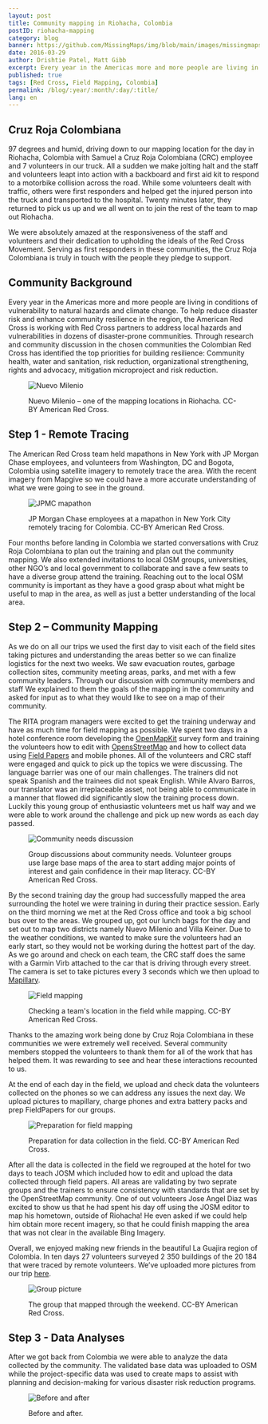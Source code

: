 ```yaml
---
layout: post
title: Community mapping in Riohacha, Colombia
postID: riohacha-mapping
category: blog
banner: https://github.com/MissingMaps/img/blob/main/images/missingmaps-blog_20160329_banner.jpg
date: 2016-03-29
author: Drishtie Patel, Matt Gibb
excerpt: Every year in the Americas more and more people are living in conditions of vulnerability to natural hazards and climate change. To help reduce disaster risk and enhance community resilience in the region, the American Red Cross is working with Red Cross partners like the Colombian Red Cross to address local hazards and vulnerabilities in dozens of disaster-prone communities.
published: true
tags: [Red Cross, Field Mapping, Colombia]
permalink: /blog/:year/:month/:day/:title/
lang: en
---
```


## Cruz Roja Colombiana

97 degrees and humid, driving down to our mapping location for the day in Riohacha, Colombia with Samuel a Cruz Roja Colombiana (CRC) employee and 7 volunteers in our truck. All a sudden we make jolting halt and the staff and volunteers leapt into action with a backboard and first aid kit to respond to a motorbike collision across the road. While some volunteers dealt with traffic, others were first responders and helped get the injured person into the truck and transported to the hospital. Twenty minutes later, they returned to pick us up and we all went on to join the rest of the team to map out Riohacha.

We were absolutely amazed at the responsiveness of the staff and volunteers and their dedication to upholding the ideals of the Red Cross Movement. Serving as first responders in these communities, the Cruz Roja Colombiana is truly in touch with the people they pledge to support.

## Community Background

Every year in the Americas more and more people are living in conditions of vulnerability to natural hazards and climate change. To help reduce disaster risk and enhance community resilience in the region, the American Red Cross is working with Red Cross partners to address local hazards and vulnerabilities in dozens of disaster-prone communities. Through research and community discussion in the chosen communities the Colombian Red Cross has identified the top priorities for building resilience: Community health, water and sanitation, risk reduction, organizational strengthening, rights and advocacy, mitigation microproject and risk reduction.

<figure>
<img src="https://github.com/MissingMaps/img/blob/main/images/missingmaps-blog_20160329_Nuevo-Milenio.jpg" alt="Nuevo Milenio">
<p class="caption">Nuevo Milenio – one of the mapping locations in Riohacha. CC-BY American Red Cross.</p>
</figure>

## Step 1 - Remote Tracing

The American Red Cross team held mapathons in New York with JP Morgan Chase employees, and volunteers from Washington, DC and Bogota, Colombia using satellite imagery to remotely trace the area. With the recent imagery from Mapgive so we could have a more accurate understanding of what we were going to see in the ground.

<figure>
<img src="https://github.com/MissingMaps/img/blob/main/images/missingmaps-blog_20160329_JPMC-mapathon.jpg" alt="JPMC mapathon">
<p class="caption"> JP Morgan Chase employees at a mapathon in New York City remotely tracing for Colombia. CC-BY American Red Cross.</p>
</figure>

Four months before landing in Colombia we started conversations with Cruz Roja Colombiana to plan out the training and plan out the community mapping. We also extended invitations to local OSM groups, universities, other NGO’s and local government to collaborate and save a few seats to have a diverse group attend the training. Reaching out to the local OSM community is important as they have a good grasp about what might be useful to map in the area, as well as just a better understanding of the local area.

## Step 2 – Community Mapping

As we do on all our trips we used the first day to visit each of the field sites taking pictures and understanding the areas better so we can finalize logistics for the next two weeks. We saw evacuation routes, garbage collection sites, community meeting areas, parks, and met with a few community leaders. Through our discussion with community members and staff We explained to them the goals of the mapping in the community and asked for input as to what they would like to see on a map of their community.

The RITA program managers were excited to get the training underway and have as much time for field mapping as possible. We spent two days in a hotel conference room developing the [OpenMapKit](http://openmapkit.org/) survey form and training the volunteers how to edit with [OpensStreetMap](http://www.openstreetmap.org/) and how to collect data using [Field Papers](http://fieldpapers.org/) and mobile phones. All of the volunteers and CRC staff were engaged and quick to pick up the topics we were discussing. The language barrier was one of our main challenges. The trainers did not speak Spanish and the trainees did not speak English. While Alvaro Barros, our translator was an irreplaceable asset, not being able to communicate in a manner that flowed did significantly slow the training process down. Luckily this young group of enthusiastic volunteers met us half way and we were able to work around the challenge and pick up new words as each day passed.

<figure>
<img src="https://github.com/MissingMaps/img/blob/main/images/missingmaps-blog_20160329_community-needs.jpg" alt="Community needs discussion">
<p class="caption">Group discussions about community needs. Volunteer groups use large base maps of the area to start adding major points of interest and gain confidence in their map literacy. CC-BY American Red Cross.</p>
</figure>

By the second training day the group had successfully mapped the area surrounding the hotel we were training in during their practice session. Early on the third morning we met at the Red Cross office and took a big school bus over to the areas. We grouped up, got our lunch bags for the day and set out to map two districts namely Nuevo Milenio and Villa Keiner. Due to the weather conditions, we wanted to make sure the volunteers had an early start, so they would not be working during the hottest part of the day. As we go around and check on each team, the CRC staff does the same with a Garmin Virb attached to the car that is driving through every street. The camera is set to take pictures every 3 seconds which we then upload to [Mapillary](https://www.mapillary.com/map).

<figure>
<img src="https://github.com/MissingMaps/img/blob/main/images/missingmaps-blog_20160329_checking-location.jpg" alt="Field mapping">
<p class="caption">Checking a team's location in the field while mapping. CC-BY American Red Cross.</p>
</figure>

Thanks to the amazing work being done by Cruz Roja Colombiana in these communities we were extremely well received. Several community members stopped the volunteers to thank them for all of the work that has helped them. It was rewarding to see and hear these interactions recounted to us.

At the end of each day in the field, we upload and check data the volunteers collected on the phones so we can address any issues the next day. We upload pictures to mapillary, charge phones and extra battery packs and prep FieldPapers for our groups.

<figure>
<img src="https://github.com/MissingMaps/img/blob/main/images/missingmaps-blog_20160329_prep.jpg" alt="Preparation for field mapping">
<p class="caption">Preparation for data collection in the field. CC-BY American Red Cross.</p>
</figure>

After all the data is collected in the field we regrouped at the hotel for two days to teach JOSM which included how to edit and upload the data collected through field papers. All areas are validating by two seprate groups and the trainers to ensure consistency with standards that are set by the OpenStreetMap community. One of out volunteers Jose Angel Diaz was excited to show us that he had spent his day off using the JOSM editor to map his hometown, outside of Riohacha! He even asked if we could help him obtain more recent imagery, so that he could finish mapping the area that was not clear in the available Bing Imagery.

Overall, we enjoyed making new friends in the beautiful La Guajira region of Colombia. In ten days 27 volunteers surveyed 2 350 buildings of the 20 184 that were traced by remote volunteers. We’ve uploaded more pictures from our trip [here](https://www.flickr.com/photos/126636925@N06/sets/72157664879747280).

<figure>
<img src="https://github.com/MissingMaps/img/blob/main/images/missingmaps-blog_20160329_group-picture.jpg" alt="Group picture">
<p class="caption">The group that mapped through the weekend. CC-BY American Red Cross.</p>
</figure>

## Step 3 - Data Analyses

After we got back from Colombia we were able to analyze the data collected by the community. The validated base data was uploaded to OSM while the project-specific data was used to create maps to assist with planning and decision-making for various disaster risk reduction programs.

<figure>
<img src="https://github.com/MissingMaps/img/blob/main/images/missingmaps-blog_20160329_before-after.jpg" alt="Before and after">
<p class="caption">Before and after.</p>
</figure>
